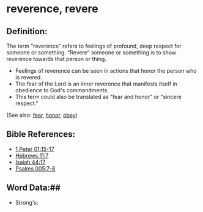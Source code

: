 # reverence, revere #

## Definition: ##

The term "reverence" refers to feelings of profound, deep respect for someone or something. “Revere” someone or something is to show reverence towards that person or thing.

* Feelings of reverence can be seen in actions that honor the person who is revered.
* The fear of the Lord is an inner reverence that manifests itself in obedience to God's commandments.
* This term could also be translated as "fear and honor" or "sincere respect."

(See also: [fear](../kt/fear.md), [honor](../other/honor.md), [obey](../other/obey.md))

## Bible References: ##

* [1 Peter 01:15-17](rc://en/tn/help/1pe/01/15)
* [Hebrews 11:7](rc://en/tn/help/heb/11/07)
* [Isaiah 44:17](rc://en/tn/help/isa/44/17)
* [Psalms 005:7-8](rc://en/tn/help/psa/005/007)

## Word Data:##

* Strong's: 

